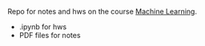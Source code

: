 Repo for notes and hws on the course [Machine Learning](https://speech.ee.ntu.edu.tw/~hylee/ml/2022-spring.php).
- .ipynb for hws
- PDF files for notes
